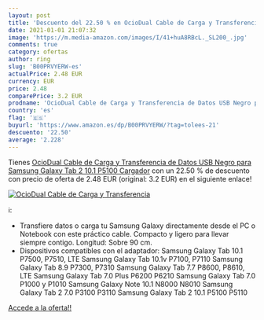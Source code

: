 ```yaml
---
layout: post
title: 'Descuento del 22.50 % en OcioDual Cable de Carga y Transferencia '
date: 2021-01-01 21:07:32
image: 'https://m.media-amazon.com/images/I/41+huA8RBcL._SL200_.jpg'
comments: true
category: ofertas
author: ring
slug: 'B00PRVYERW-es'
actualPrice: 2.48 EUR
currency: EUR
price: 2.48
comparePrice: 3.2 EUR
prodname: 'OcioDual Cable de Carga y Transferencia de Datos USB Negro para Samsung Galaxy Tab 2 10.1 P5100 Cargador'
country: 'es'
flag: '🇪🇸'
buyurl: 'https://www.amazon.es/dp/B00PRVYERW/?tag=tolees-21'
descuento: '22.50'
average: '2.228'
---
```


Tienes [OcioDual Cable de Carga y Transferencia de Datos USB Negro para Samsung Galaxy Tab 2 10.1 P5100 Cargador](https://www.amazon.es/dp/B00PRVYERW/?tag=tolees-21) con un 22.50 % de descuento con precio de oferta de 2.48 EUR (original: 3.2 EUR) en el siguiente enlace!

[![OcioDual Cable de Carga y Transferencia ](https://m.media-amazon.com/images/I/41+huA8RBcL._SL200_.jpg)](https://www.amazon.es/dp/B00PRVYERW/?tag=tolees-21)

ℹ️:

- Transfiere datos o carga tu Samsung Galaxy directamente desde el PC o Notebook con este práctico cable. Compacto y ligero para llevar siempre contigo. Longitud: Sobre 90 cm.
- Dispositivos compatibles con el adaptador: Samsung Galaxy Tab 10.1 P7500, P7510, LTE Samsung Galaxy Tab 10.1v P7100, P7110 Samsung Galaxy Tab 8.9 P7300, P7310 Samsung Galaxy Tab 7.7 P8600, P8610, LTE Samsung Galaxy Tab 7.0 Plus P6200 P6210 Samsung Galaxy Tab 7.0 P1000 y P1010 Samsung Galaxy Note 10.1 N8000 N8010 Samsung Galaxy Tab 2 7.0 P3100 P3110 Samsung Galaxy Tab 2 10.1 P5100 P5110

[Accede a la oferta!!](https://www.amazon.es/dp/B00PRVYERW/?tag=tolees-21)
